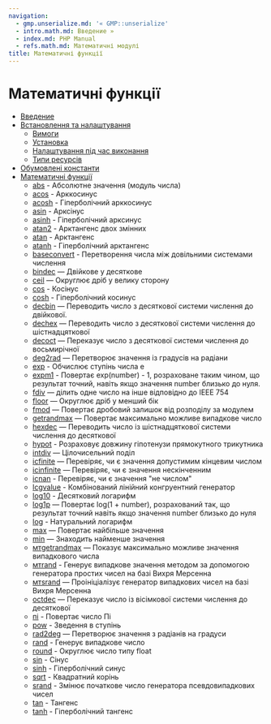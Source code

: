 ```yaml
---
navigation:
  - gmp.unserialize.md: '« GMP::unserialize'
  - intro.math.md: Введение »
  - index.md: PHP Manual
  - refs.math.md: Математичні модулі
title: Математичні функції
---
```

# Математичні функції

-   [Введение](intro.math.md)
-   [Встановлення та налаштування](math.setup.md)
    -   [Вимоги](math.requirements.md)
    -   [Установка](math.installation.md)
    -   [Налаштування під час виконання](math.configuration.md)
    -   [Типи ресурсів](math.resources.md)
-   [Обумовлені константи](math.constants.md)
-   [Математичні функції](ref.math.md)
    -   [abs](function.abs.md) - Абсолютне значення (модуль числа)
    -   [acos](function.acos.md) - Арккосинус
    -   [acosh](function.acosh.md) - Гіперболічний арккосинус
    -   [asin](function.asin.md) - Арксінус
    -   [asinh](function.asinh.md) - Гіперболічний арксинус
    -   [atan2](function.atan2.md) - Арктангенс двох змінних
    -   [atan](function.atan.md) - Арктангенс
    -   [atanh](function.atanh.md) - Гіперболічний арктангенс
    -   [baseconvert](function.base-convert.html) - Перетворення числа між довільними системами числення
    -   [bindec](function.bindec.md) — Двійкове у десяткове
    -   [ceil](function.ceil.md) — Округлює дріб у велику сторону
    -   [cos](function.cos.md) - Косінус
    -   [cosh](function.cosh.md) - Гіперболічний косинус
    -   [decbin](function.decbin.md) — Переводить число з десяткової системи числення до двійкової.
    -   [dechex](function.dechex.md) — Переводить число з десяткової системи числення до шістнадцяткової
    -   [decoct](function.decoct.md) — Переказує число з десяткової системи числення до восьмирічної
    -   [deg2rad](function.deg2rad.md) — Перетворює значення із градусів на радіани
    -   [exp](function.exp.md) - Обчислює ступінь числа e
    -   [expm1](function.expm1.md) - Повертає exp(number) - 1, розраховане таким чином, що результат точний, навіть якщо значення number близько до нуля.
    -   [fdiv](function.fdiv.md) — ділить одне число на інше відповідно до IEEE 754
    -   [floor](function.floor.md) — Округлює дріб у менший бік
    -   [fmod](function.fmod.md) — Повертає дробовий залишок від розподілу за модулем
    -   [getrandmax](function.getrandmax.md) — Повертає максимально можливе випадкове число
    -   [hexdec](function.hexdec.md) — Переводить число із шістнадцяткової системи числення до десяткової
    -   [hypot](function.hypot.md) - Розраховує довжину гіпотенузи прямокутного трикутника
    -   [intdiv](function.intdiv.md) — Цілочисельний поділ
    -   [ісfinite](function.is-finite.html) — Перевіряє, чи є значення допустимим кінцевим числом
    -   [ісinfinite](function.is-infinite.html) — Перевіряє, чи є значення нескінченним
    -   [ісnan](function.is-nan.html) - Перевіряє, чи є значення "не числом"
    -   [lcgvalue](function.lcg-value.html) - Комбінований лінійний конгруентний генератор
    -   [log10](function.log10.md) - Десятковий логарифм
    -   [log1p](function.log1p.md) — Повертає log(1 + number), розрахований так, що результат точний навіть якщо значення number близько до нуля
    -   [log](function.log.md) - Натуральний логарифм
    -   [max](function.max.md) — Повертає найбільше значення
    -   [min](function.min.md) — Знаходить найменше значення
    -   [мтgetrandmax](function.mt-getrandmax.html) — Показує максимально можливе значення випадкового числа
    -   [мтrand](function.mt-rand.html) - Генерує випадкове значення методом за допомогою генератора простих чисел на базі Вихря Мерсенна
    -   [мтsrand](function.mt-srand.html) — Проініціалізує генератор випадкових чисел на базі Вихря Мерсенна
    -   [octdec](function.octdec.md) — Переказує число із вісімкової системи числення до десяткової
    -   [пі](function.pi.md) - Повертає число Пі
    -   [pow](function.pow.md) - Зведення в ступінь
    -   [rad2deg](function.rad2deg.md) — Перетворює значення з радіанів на градуси
    -   [rand](function.rand.md) - Генерує випадкове число
    -   [round](function.round.md) - Округлює число типу float
    -   [sin](function.sin.md) - Сінус
    -   [sinh](function.sinh.md) - Гіперболічний синус
    -   [sqrt](function.sqrt.md) - Квадратний корінь
    -   [srand](function.srand.md) - Змінює початкове число генератора псевдовипадкових чисел
    -   [tan](function.tan.md) - Тангенс
    -   [tanh](function.tanh.md) - Гіперболічний тангенс
